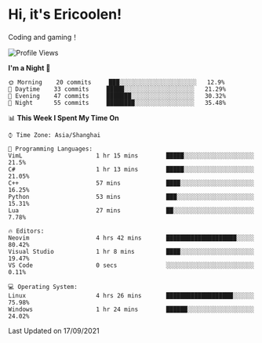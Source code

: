 # Hi, it's Ericoolen!
Coding and gaming！

<!--START_SECTION:waka-->
![Profile Views](http://img.shields.io/badge/Profile%20Views-43-blue)

**I'm a Night 🦉** 

```text
🌞 Morning    20 commits     ███░░░░░░░░░░░░░░░░░░░░░░   12.9% 
🌆 Daytime    33 commits     █████░░░░░░░░░░░░░░░░░░░░   21.29% 
🌃 Evening    47 commits     ███████░░░░░░░░░░░░░░░░░░   30.32% 
🌙 Night      55 commits     ████████░░░░░░░░░░░░░░░░░   35.48%

```


📊 **This Week I Spent My Time On** 

```text
⌚︎ Time Zone: Asia/Shanghai

💬 Programming Languages: 
VimL                     1 hr 15 mins        █████░░░░░░░░░░░░░░░░░░░░   21.5% 
C#                       1 hr 13 mins        █████░░░░░░░░░░░░░░░░░░░░   21.05% 
C++                      57 mins             ████░░░░░░░░░░░░░░░░░░░░░   16.25% 
Python                   53 mins             ███░░░░░░░░░░░░░░░░░░░░░░   15.31% 
Lua                      27 mins             ██░░░░░░░░░░░░░░░░░░░░░░░   7.78%

🔥 Editors: 
Neovim                   4 hrs 42 mins       ████████████████████░░░░░   80.42% 
Visual Studio            1 hr 8 mins         ████░░░░░░░░░░░░░░░░░░░░░   19.47% 
VS Code                  0 secs              ░░░░░░░░░░░░░░░░░░░░░░░░░   0.11%

💻 Operating System: 
Linux                    4 hrs 26 mins       ███████████████████░░░░░░   75.98% 
Windows                  1 hr 24 mins        ██████░░░░░░░░░░░░░░░░░░░   24.02%

```


 Last Updated on 17/09/2021
<!--END_SECTION:waka-->

